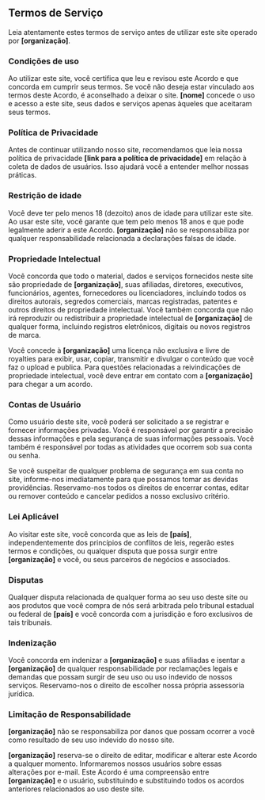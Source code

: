 ## Termos de Serviço

Leia atentamente estes termos de serviço antes de utilizar este site operado por <b>[organização]</b>.

### Condições de uso

Ao utilizar este site, você certifica que leu e revisou este Acordo e que concorda em cumprir seus termos. Se você não deseja estar vinculado aos termos deste Acordo, é aconselhado a deixar o site. <b>[nome]</b> concede o uso e acesso a este site, seus dados e serviços apenas àqueles que aceitaram seus termos.

### Política de Privacidade

Antes de continuar utilizando nosso site, recomendamos que leia nossa política de privacidade <b>[link para a política de privacidade]</b> em relação à coleta de dados de usuários. Isso ajudará você a entender melhor nossas práticas.

### Restrição de idade

Você deve ter pelo menos 18 (dezoito) anos de idade para utilizar este site. Ao usar este site, você garante que tem pelo menos 18 anos e que pode legalmente aderir a este Acordo. <b>[organização]</b> não se responsabiliza por qualquer responsabilidade relacionada a declarações falsas de idade.

### Propriedade Intelectual

Você concorda que todo o material, dados e serviços fornecidos neste site são propriedade de <b>[organização]</b>, suas afiliadas, diretores, executivos, funcionários, agentes, fornecedores ou licenciadores, incluindo todos os direitos autorais, segredos comerciais, marcas registradas, patentes e outros direitos de propriedade intelectual. Você também concorda que não irá reproduzir ou redistribuir a propriedade intelectual de <b>[organização]</b> de qualquer forma, incluindo registros eletrônicos, digitais ou novos registros de marca.

Você concede à <b>[organização]</b> uma licença não exclusiva e livre de royalties para exibir, usar, copiar, transmitir e divulgar o conteúdo que você faz o upload e publica. Para questões relacionadas a reivindicações de propriedade intelectual, você deve entrar em contato com a <b>[organização]</b> para chegar a um acordo.

### Contas de Usuário

Como usuário deste site, você poderá ser solicitado a se registrar e fornecer informações privadas. Você é responsável por garantir a precisão dessas informações e pela segurança de suas informações pessoais. Você também é responsável por todas as atividades que ocorrem sob sua conta ou senha.

Se você suspeitar de qualquer problema de segurança em sua conta no site, informe-nos imediatamente para que possamos tomar as devidas providências. Reservamo-nos todos os direitos de encerrar contas, editar ou remover conteúdo e cancelar pedidos a nosso exclusivo critério.

### Lei Aplicável

Ao visitar este site, você concorda que as leis de <b>[país]</b>, independentemente dos princípios de conflitos de leis, regerão estes termos e condições, ou qualquer disputa que possa surgir entre <b>[organização]</b> e você, ou seus parceiros de negócios e associados.

### Disputas

Qualquer disputa relacionada de qualquer forma ao seu uso deste site ou aos produtos que você compra de nós será arbitrada pelo tribunal estadual ou federal de <b>[país]</b> e você concorda com a jurisdição e foro exclusivos de tais tribunais.

### Indenização

Você concorda em indenizar a <b>[organização]</b> e suas afiliadas e isentar a <b>[organização]</b> de qualquer responsabilidade por reclamações legais e demandas que possam surgir de seu uso ou uso indevido de nossos serviços. Reservamo-nos o direito de escolher nossa própria assessoria jurídica.

### Limitação de Responsabilidade

<b>[organização]</b> não se responsabiliza por danos que possam ocorrer a você como resultado de seu uso indevido do nosso site.

<b>[organização]</b> reserva-se o direito de editar, modificar e alterar este Acordo a qualquer momento. Informaremos nossos usuários sobre essas alterações por e-mail. Este Acordo é uma compreensão entre <b>[organização]</b> e o usuário, substituindo e substituindo todos os acordos anteriores relacionados ao uso deste site.
